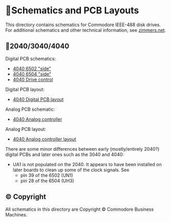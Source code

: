# 📐Schematics and PCB Layouts

This directory contains schematics for Commodore IEEE-488 disk drives.  For additional schematics and other technical information, see [zimmers.net](http://www.zimmers.net/anonftp/pub/cbm/schematics/drives/old/index.html).

## 💾2040/3040/4040

Digital PCB schematics:
- [4040 6502 "side"](./4040-320806-digital-1.gif)
- [4040 6504 "side"](./4040-320806-digital-2.gif)
- [4040 Drive control](./4040-320806-digital-3.gif)

Digital PCB layout:
- [4040 Digital PCB layout](./4040-320806-digital-layout.png)

Analog PCB schematic:
- [4040 Analog controller](./4040-320816-analog.gif)

Analog PCB layout:
- [4040 Analog controller layout](./4040-320816-analog-layout.gif)

There are some minor differences between early (mostly/entirely 2040?) digital PCBs and later ones such as the 3040 and 4040:

- UA1 is not populated on the 2040.  It appears to have been installed on later boards to clean up some of the clock signals.  See
    - pin 39 of the 6502 (UN1)
    - pin 28 of the 6504 (UH3)

## © Copyright

All schematics in this directory are Copyright © Commodore Business Machines.